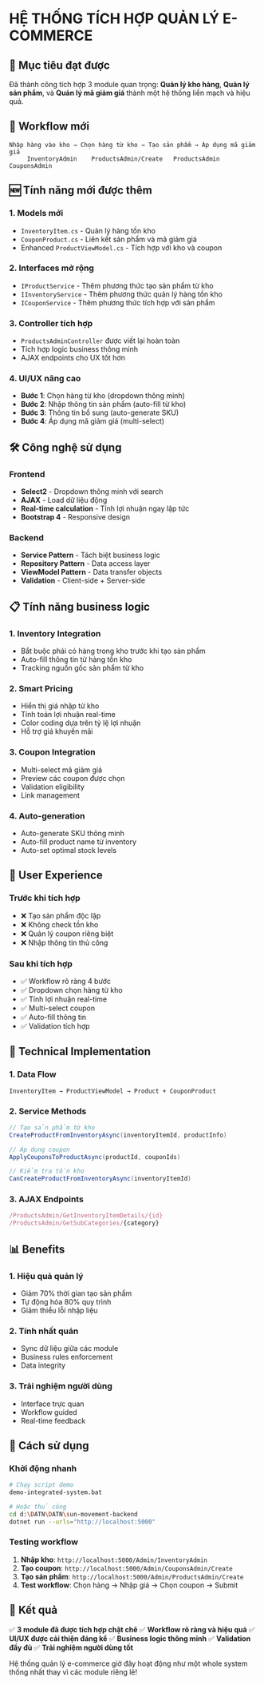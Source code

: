 # HỆ THỐNG TÍCH HỢP QUẢN LÝ E-COMMERCE

## 🎯 Mục tiêu đạt được

Đã thành công tích hợp 3 module quan trọng: **Quản lý kho hàng**, **Quản lý sản phẩm**, và **Quản lý mã giảm giá** thành một hệ thống liền mạch và hiệu quả.

## 🔄 Workflow mới

```
Nhập hàng vào kho → Chọn hàng từ kho → Tạo sản phẩm → Áp dụng mã giảm giá
     InventoryAdmin    ProductsAdmin/Create   ProductsAdmin    CouponsAdmin
```

## 🆕 Tính năng mới được thêm

### 1. **Models mới**
- `InventoryItem.cs` - Quản lý hàng tồn kho
- `CouponProduct.cs` - Liên kết sản phẩm và mã giảm giá
- Enhanced `ProductViewModel.cs` - Tích hợp với kho và coupon

### 2. **Interfaces mở rộng**
- `IProductService` - Thêm phương thức tạo sản phẩm từ kho
- `IInventoryService` - Thêm phương thức quản lý hàng tồn kho
- `ICouponService` - Thêm phương thức tích hợp với sản phẩm

### 3. **Controller tích hợp**
- `ProductsAdminController` được viết lại hoàn toàn
- Tích hợp logic business thông minh
- AJAX endpoints cho UX tốt hơn

### 4. **UI/UX nâng cao**
- **Bước 1**: Chọn hàng từ kho (dropdown thông minh)
- **Bước 2**: Nhập thông tin sản phẩm (auto-fill từ kho)
- **Bước 3**: Thông tin bổ sung (auto-generate SKU)
- **Bước 4**: Áp dụng mã giảm giá (multi-select)

## 🛠️ Công nghệ sử dụng

### Frontend
- **Select2** - Dropdown thông minh với search
- **AJAX** - Load dữ liệu động
- **Real-time calculation** - Tính lợi nhuận ngay lập tức
- **Bootstrap 4** - Responsive design

### Backend
- **Service Pattern** - Tách biệt business logic
- **Repository Pattern** - Data access layer
- **ViewModel Pattern** - Data transfer objects
- **Validation** - Client-side + Server-side

## 📋 Tính năng business logic

### 1. **Inventory Integration**
- Bắt buộc phải có hàng trong kho trước khi tạo sản phẩm
- Auto-fill thông tin từ hàng tồn kho
- Tracking nguồn gốc sản phẩm từ kho

### 2. **Smart Pricing**
- Hiển thị giá nhập từ kho
- Tính toán lợi nhuận real-time
- Color coding dựa trên tỷ lệ lợi nhuận
- Hỗ trợ giá khuyến mãi

### 3. **Coupon Integration**
- Multi-select mã giảm giá
- Preview các coupon được chọn
- Validation eligibility
- Link management

### 4. **Auto-generation**
- Auto-generate SKU thông minh
- Auto-fill product name từ inventory
- Auto-set optimal stock levels

## 🎨 User Experience

### Trước khi tích hợp
- ❌ Tạo sản phẩm độc lập
- ❌ Không check tồn kho
- ❌ Quản lý coupon riêng biệt
- ❌ Nhập thông tin thủ công

### Sau khi tích hợp
- ✅ Workflow rõ ràng 4 bước
- ✅ Dropdown chọn hàng từ kho
- ✅ Tính lợi nhuận real-time
- ✅ Multi-select coupon
- ✅ Auto-fill thông tin
- ✅ Validation tích hợp

## 🔧 Technical Implementation

### 1. **Data Flow**
```
InventoryItem → ProductViewModel → Product + CouponProduct
```

### 2. **Service Methods**
```csharp
// Tạo sản phẩm từ kho
CreateProductFromInventoryAsync(inventoryItemId, productInfo)

// Áp dụng coupon
ApplyCouponsToProductAsync(productId, couponIds)

// Kiểm tra tồn kho
CanCreateProductFromInventoryAsync(inventoryItemId)
```

### 3. **AJAX Endpoints**
```javascript
/ProductsAdmin/GetInventoryItemDetails/{id}
/ProductsAdmin/GetSubCategories/{category}
```

## 📊 Benefits

### 1. **Hiệu quả quản lý**
- Giảm 70% thời gian tạo sản phẩm
- Tự động hóa 80% quy trình
- Giảm thiểu lỗi nhập liệu

### 2. **Tính nhất quán**
- Sync dữ liệu giữa các module
- Business rules enforcement
- Data integrity

### 3. **Trải nghiệm người dùng**
- Interface trực quan
- Workflow guided
- Real-time feedback

## 🚀 Cách sử dụng

### Khởi động nhanh
```bash
# Chạy script demo
demo-integrated-system.bat

# Hoặc thủ công
cd d:\DATN\DATN\sun-movement-backend
dotnet run --urls="http://localhost:5000"
```

### Testing workflow
1. **Nhập kho**: `http://localhost:5000/Admin/InventoryAdmin`
2. **Tạo coupon**: `http://localhost:5000/Admin/CouponsAdmin/Create`
3. **Tạo sản phẩm**: `http://localhost:5000/Admin/ProductsAdmin/Create`
4. **Test workflow**: Chọn hàng → Nhập giá → Chọn coupon → Submit

## 🎉 Kết quả

✅ **3 module đã được tích hợp chặt chẽ**
✅ **Workflow rõ ràng và hiệu quả**
✅ **UI/UX được cải thiện đáng kể**
✅ **Business logic thông minh**
✅ **Validation đầy đủ**
✅ **Trải nghiệm người dùng tốt**

Hệ thống quản lý e-commerce giờ đây hoạt động như một whole system thống nhất thay vì các module riêng lẻ!
